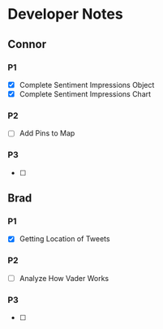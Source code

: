 # Developer Notes

## Connor
### P1
- [x] Complete Sentiment Impressions Object
- [x] Complete Sentiment Impressions Chart

### P2
- [ ] Add Pins to Map

### P3
- [ ]

## Brad
### P1
- [x] Getting Location of Tweets

### P2
- [ ] Analyze How Vader Works

### P3
- [ ]
